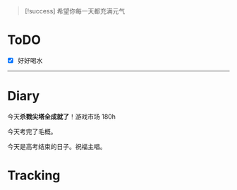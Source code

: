 > [!success] 希望你每一天都充满元气
# ToDO
- [x] 好好喝水
---

# Diary

今天**杀戮尖塔全成就了**！游戏市场 180h

今天考完了毛概。

今天是高考结束的日子。祝福主唱。
# Tracking







